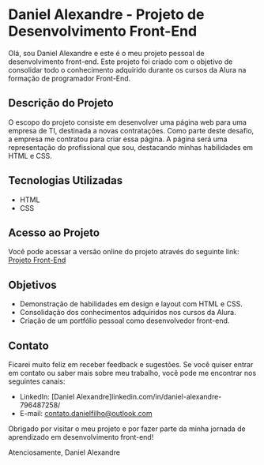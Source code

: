# Daniel Alexandre - Projeto de Desenvolvimento Front-End

Olá, sou Daniel Alexandre e este é o meu projeto pessoal de desenvolvimento front-end. Este projeto foi criado com o objetivo de consolidar todo o conhecimento adquirido durante os cursos da Alura na formação de programador Front-End.

## Descrição do Projeto

O escopo do projeto consiste em desenvolver uma página web para uma empresa de TI, destinada a novas contratações. Como parte deste desafio, a empresa me contratou para criar essa página. A página será uma representação do profissional que sou, destacando minhas habilidades em HTML e CSS.

## Tecnologias Utilizadas

- HTML
- CSS

## Acesso ao Projeto

Você pode acessar a versão online do projeto através do seguinte link: [Projeto Front-End](https://optimus-tech-ebon.vercel.app/)

## Objetivos

- Demonstração de habilidades em design e layout com HTML e CSS.
- Consolidação dos conhecimentos adquiridos nos cursos da Alura.
- Criação de um portfólio pessoal como desenvolvedor front-end.

## Contato

Ficarei muito feliz em receber feedback e sugestões. Se você quiser entrar em contato ou saber mais sobre meu trabalho, você pode me encontrar nos seguintes canais:

- LinkedIn: [Daniel Alexandre]linkedin.com/in/daniel-alexandre-796487258/
- E-mail: contato.danielfilho@outlook.com


Obrigado por visitar o meu projeto e por fazer parte da minha jornada de aprendizado em desenvolvimento front-end!

Atenciosamente,
Daniel Alexandre
